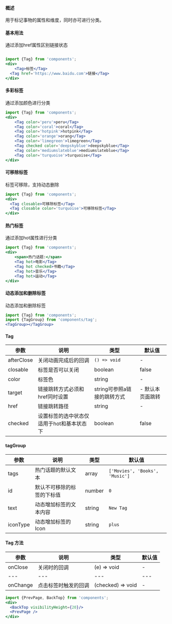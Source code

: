 
#### **概述**
用于标记事物的属性和维度，同时亦可进行分类。


#### **基本用法**
通过添加href属性区别链接状态
```jsx

import {Tag} from 'components';
<div>
	<Tag>标签</Tag>
  <Tag href='https://www.baidu.com'>链接</Tag>
</div>
```

#### **多彩标签**
通过添加颜色进行分类
```jsx
import {Tag} from 'components';
<div>
	<Tag color='peru'>peru</Tag>
    <Tag color='coral'>coral</Tag>
    <Tag color='hotpink'>hotpink</Tag>
    <Tag color='orange'>orang</Tag>
    <Tag color='limegreen'>limegreen</Tag>
    <Tag checked color='deepskyblue'>deepskyblue</Tag>
    <Tag color='mediumslateblue'>mediumslateblue</Tag>
    <Tag color='turquoise'>turquoise</Tag>
</div>
```

#### **可移除标签**
标签可移除，支持动态删除
```jsx
import {Tag} from 'components';
<div>
  <Tag closable>可移除标签</Tag>
  <Tag closable color='turquoise'>可移除标签</Tag>
</div>
```

#### **热门标签**
通过添加hot属性进行分类
```jsx
import {Tag} from 'components';
<div>
	<span>热门话题:</span>
	<Tag hot>电影</Tag>
	<Tag hot checked>书籍</Tag>
	<Tag hot>音乐</Tag>
	<Tag hot>运动</Tag>
</div>
```

#### **动态添加和删除标签**
动态添加和删除标签
```jsx
import {Tag} from 'components';
import {TagGroup} from 'components/tag';
<TagGroup></TagGroup>
```



#### **Tag**

| 参数 | 说明 | 类型 | 默认值 |
| --- | --- | --- | --- |
| afterClose | 关闭动画完成后的回调 | `() => void` | - |
| closable | 标签是否可以关闭 | boolean | false |
| color | 标签色 | string | - |
| target | 链接跳转方式必须和href同时设置 | string可参照a链接的跳转方式 | - 默认本页面跳转 |
| href | 链接跳转路径 | string | -  |
| checked | 设置标签的选中状态仅适用于hot和基本状态下 | boolean | false |

#### **tagGroup**

| 参数 | 说明 | 类型 | 默认值 |
| --- | --- | --- | --- |
| tags | 热门话题的默认文本 | array | `['Movies', 'Books', 'Music']` |
| id | 默认不可移除的标签的下标值 | number | `0` |
| text | 动态增加标签的文本内容 | string | `New Tag` |
| iconType | 动态增加标签的Icon | string | `plus` |


#### **Tag 方法**

| 参数 | 说明 | 类型 | 默认值 |
| --- | --- | --- | --- |
| onClose | 关闭时的回调 | (e) => void | - |
| --- | --- | --- | --- |
| onChange | 点击标签时触发的回调 | (checked) => void | - |



```jsx noeditor
import {PrevPage, BackTop} from 'components';
<div>
  <BackTop visibilityHeight={20}/>
  <PrevPage />
</div>
```
